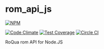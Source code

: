 rom_api_js
==========

[![NPM](https://nodei.co/npm/rom_api.png?downloads=true&stars=true)](https://nodei.co/npm/rom_api/)

[![Code Climate](https://codeclimate.com/github/roqua/rom_api_js/badges/gpa.svg)](https://codeclimate.com/github/roqua/rom_api_js) [![Test Coverage](https://codeclimate.com/github/roqua/rom_api_js/badges/coverage.svg)](https://codeclimate.com/github/roqua/rom_api_js)
[![Circle CI](https://circleci.com/gh/roqua/rom_api_js.png?style=badge)](https://circleci.com/gh/roqua/rom_api_js)

RoQua rom API for Node.JS

